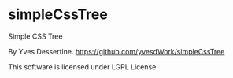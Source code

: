 simpleCssTree
=============

Simple CSS Tree

By Yves Dessertine. https://github.com/yvesdWork/simpleCssTree

This software is licensed under LGPL License


